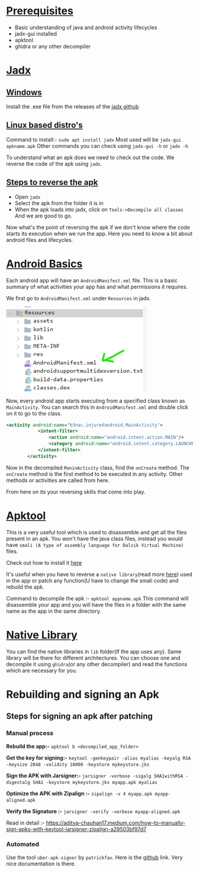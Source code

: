 # <u>Prerequisites</u>
- Basic understanding of java and android activity lifecycles
- jadx-gui installed
- apktool
- ghidra or any other decompiler
# <u>Jadx</u>
## <u>Windows</u>
Install the .exe file from the releases of the [jadx github](https://github.com/skylot/jadx/releases)

## <u>Linux based distro's</u>
Command to install:- `sudo apt install jadx`
Most used will be `jadx-gui apkname.apk`
Other commands you can check using `jadx-gui -h` or `jadx -h`

To understand what an apk does we need to check out the code. We reverse the code of the apk using `jadx`. 

## <u>Steps to reverse the apk</u>
- Open `jadx`
- Select the apk from the folder it is in
- When the apk loads into jadx, click on `Tools->Decompile all classes`
And we are good to go.

Now what's the point of reversing the apk if we don't know where the code starts its execution when we run the app. Here you need to know a bit about android files and lifecycles.

# <u>Android Basics</u>
Each android app will have an `AndroidManifest.xml` file. This is a basic summary of what activities your app has and what permissions it requires.

We first go to `AndroidManifest.xml` under `Resources` in jadx.

![](Images/img_1.png)

Now, every android app starts executing from a specified class known as `MainActivity`. You can search this in `AndroidManifest.xml` and double click on it to go to the class.
```xml
<activity android:name="b3nac.injuredandroid.MainActivity">
            <intent-filter>
                <action android:name="android.intent.action.MAIN"/>
                <category android:name="android.intent.category.LAUNCHER"/>
            </intent-filter>
        </activity>
```

Now in the decompiled `ManinActivity` class, find the `onCreate` method. The `onCreate` method is the first method to be executed in any activity. Other methods or activities are called from here.

From here on its your reversing skills that come into play.

# <u>Apktool</u>
This is a very useful tool which is used to disassemble and get all the files present in an apk. You won't have the java class files, instead you would have `smali (A type of assembly language for Dalvik Virtual Machine)` files. 

Check out how to install it [here](https://apktool.org/docs/install)

It's useful when you have to reverse a `native library`(read more [here](https://www.baeldung.com/jni)) used in the app or patch any function(U have to change the smali code) and rebuild the apk.

Command to decompile the apk :- `apktool appname.apk`
This command will disassemble your app and you will have the files in a folder with the same name as the app in the same directory.

# <u>Native Library</u>
You can find the native libraries in `lib` folder(If the app uses any). Same library will be there for different architectures. You can choose one and decompile it using `ghidra`(or any other decompiler) and read the functions which are necessary for you.
# Rebuilding and signing an Apk
## Steps for signing an apk after patching 

### Manual process
<b>Rebuild the app:-</b> `apktool b <decompiled_app_folder>`

<b>Get the key for signing:-</b> `keytool -genkeypair -alias myalias -keyalg RSA -keysize 2048 -validity 10000 -keystore mykeystore.jks`

**Sign the APK with Jarsigner:-** `jarsigner -verbose -sigalg SHA1withRSA -digestalg SHA1 -keystore mykeystore.jks myapp.apk myalias`

**Optimize the APK with Zipalign :-** `zipalign -v 4 myapp.apk myapp-aligned.apk`

**Verify the Signature :-** `jarsigner -verify -verbose myapp-aligned.apk`

Read in detail :- https://aditya-chauhan17.medium.com/how-to-manually-sign-apks-with-keytool-jarsigner-zipalign-a29503bf97d7


### Automated
Use the tool `uber-apk-signer` by `patrickfav`. Here is the [github](https://github.com/patrickfav/uber-apk-signer) link. Very nice documentation is there.
